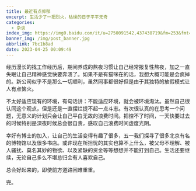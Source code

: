 ```yaml
---
title: 最近有点抑郁
excerpt: 生活少了一把烈火，枯燥的日子平平无奇
categories:
  - 杂谈
index_img: https://img0.baidu.com/it/u=2750091542,437438719&fm=253&fmt=auto&app=138&f=JPEG?w=500&h=500
banner_img: /img/post_banner.jpg
abbrlink: 7bc1b8ad
date: 2023-04-25 00:09:49
---
```

经历漫长的找工作经历后，期间养成的熬夜习惯让自己经常报复性熬夜，加之一直失眠让自己精神感觉快要奔溃了。如果不是有猫咪在的话，我想大概可能是会疯掉的。新公司似乎不是那么一切顺利，虽然同事都很好但是由于其独特的放假模式让人有点恼火。

不太好适应现有的环境，有句话讲：不能适应环境，就会被环境淘汰。虽然自己很认同这个观点，但是还是一直摆烂提不起一点斗志。有次很认真的在思考一个问题，无意义的计划只会让自己平白无故的浪费时间。把控不了时间，一天快要过去的时候特别是深夜时候总会很自责，感叹自己浪费时间虚度光阴。

幸好有博士的加入，让自己的生活变得有趣了很多，五一我们探寻了很多北京有名的博物馆以及很多书店。或许现在所担忧的其实也算不上什么，被父母不理解、被人骚扰、莫名其妙的物欲、以及紧缺的资金等等想想并不能打到自己。生活还要继续，无论自己多么不堪总归会有人喜欢自己。

总会好起来的，即使前方道路困难重重。

完。